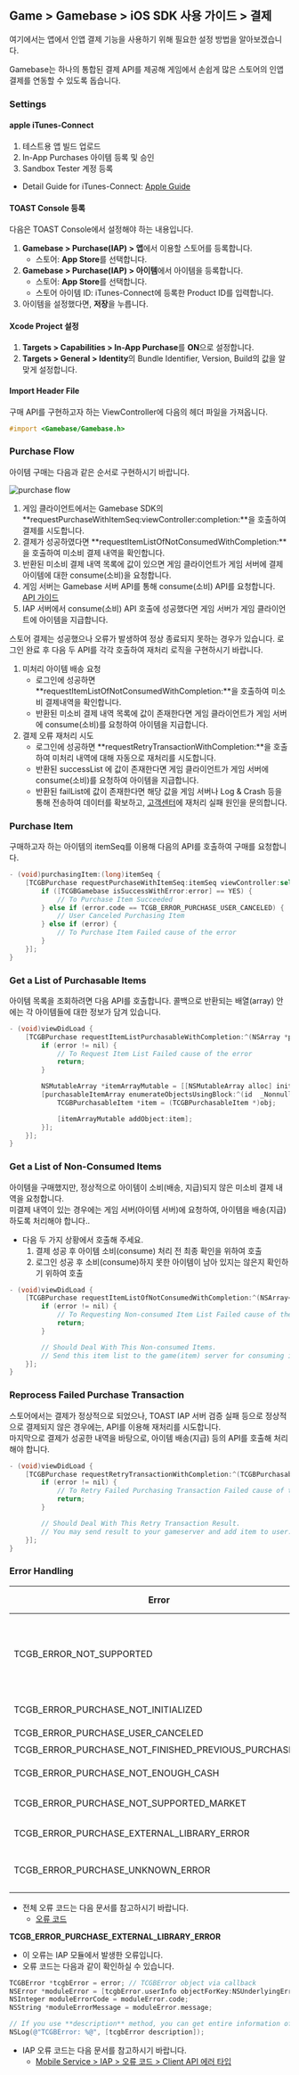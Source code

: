 ## Game > Gamebase > iOS SDK 사용 가이드 > 결제

여기에서는 앱에서 인앱 결제 기능을 사용하기 위해 필요한 설정 방법을 알아보겠습니다.

Gamebase는 하나의 통합된 결제 API를 제공해 게임에서 손쉽게 많은 스토어의 인앱 결제를 연동할 수 있도록 돕습니다.

### Settings

#### apple iTunes-Connect
1. 테스트용 앱 빌드 업로드
2. In-App Purchases 아이템 등록 및 승인
3. Sandbox Tester 계정 등록
* Detail Guide for iTunes-Connect: [Apple Guide](https://help.apple.com/itunes-connect/developer/#/devb57be10e7)

#### TOAST Console 등록
다음은 TOAST Console에서 설정해야 하는 내용입니다.

1. **Gamebase > Purchase(IAP) > 앱**에서 이용할 스토어를 등록합니다.
    * 스토어: **App Store**를 선택합니다.
2. **Gamebase > Purchase(IAP) > 아이템**에서 아이템을 등록합니다.
    * 스토어: **App Store**를 선택합니다.
    * 스토어 아이템 ID: iTunes-Connect에 등록한 Product ID를 입력합니다.
3. 아이템을 설정했다면, **저장**을 누릅니다.

#### Xcode Project 설정
1. **Targets > Capabilities > In-App Purchase**를 **ON**으로 설정합니다.
2. **Targets > General > Identity**의 Bundle Identifier, Version, Build의 값을 알맞게 설정합니다.

#### Import Header File

구매 API를 구현하고자 하는 ViewController에 다음의 헤더 파일을 가져옵니다.

```objectivec
#import <Gamebase/Gamebase.h>
```

### Purchase Flow

아이템 구매는 다음과 같은 순서로 구현하시기 바랍니다.<br/>

![purchase flow](http://static.toastoven.net/prod_gamebase/DevelopersGuide/purchase_flow_001_1.5.0.png)

1. 게임 클라이언트에서는 Gamebase SDK의 **requestPurchaseWithItemSeq:viewController:completion:**을 호출하여 결제를 시도합니다.
2. 결제가 성공하였다면 **requestItemListOfNotConsumedWithCompletion:**을 호출하여 미소비 결제 내역을 확인합니다.
3. 반환된 미소비 결제 내역 목록에 값이 있으면 게임 클라이언트가 게임 서버에 결제 아이템에 대한 consume(소비)을 요청합니다.
4. 게임 서버는 Gamebase 서버 API를 통해 consume(소비) API를 요청합니다.
    [API 가이드](./api-guide/#wrapping-api)
5. IAP 서버에서 consume(소비) API 호출에 성공했다면 게임 서버가 게임 클라이언트에 아이템을 지급합니다.

스토어 결제는 성공했으나 오류가 발생하여 정상 종료되지 못하는 경우가 있습니다. 로그인 완료 후 다음 두 API를 각각 호출하여 재처리 로직을 구현하시기 바랍니다. <br/>

1. 미처리 아이템 배송 요청
    * 로그인에 성공하면 **requestItemListOfNotConsumedWithCompletion:**을 호출하여 미소비 결제내역을 확인합니다.
    * 반환된 미소비 결제 내역 목록에 값이 존재한다면 게임 클라이언트가 게임 서버에 consume(소비)를 요청하여 아이템을 지급합니다.
2. 결제 오류 재처리 시도
    * 로그인에 성공하면 **requestRetryTransactionWithCompletion:**을 호출하여 미처리 내역에 대해 자동으로 재처리를 시도합니다.
    * 반환된 successList 에 값이 존재한다면 게임 클라이언트가 게임 서버에 consume(소비)를 요청하여 아이템을 지급합니다.
    * 반환된 failList에 값이 존재한다면 해당 값을 게임 서버나 Log & Crash 등을 통해 전송하여 데이터를 확보하고, [고객센터](https://alpha.toast.com/support/inquiry)에 재처리 실패 원인을 문의합니다.


### Purchase Item

구매하고자 하는 아이템의 itemSeq를 이용해 다음의 API를 호출하여 구매를 요청합니다.

```objectivec
- (void)purchasingItem:(long)itemSeq {
    [TCGBPurchase requestPurchaseWithItemSeq:itemSeq viewController:self completion:^(TCGBPurchasableReceipt *purchasableReceipt, TCGBError *error) {
        if ([TCGBGamebase isSuccessWithError:error] == YES) {
            // To Purchase Item Succeeded
        } else if (error.code == TCGB_ERROR_PURCHASE_USER_CANCELED) {
            // User Canceled Purchasing Item
        } else if (error) {
            // To Purchase Item Failed cause of the error
        }
    }];
}
```



### Get a List of Purchasable Items

아이템 목록을 조회하려면 다음 API를 호출합니다. 콜백으로 반환되는 배열(array) 안에는 각 아이템들에 대한 정보가 담겨 있습니다.

```objectivec
- (void)viewDidLoad {
    [TCGBPurchase requestItemListPurchasableWithCompletion:^(NSArray *purchasableItemArray, TCGBError *error) {
        if (error != nil) {
            // To Request Item List Failed cause of the error
            return;
        }

        NSMutableArray *itemArrayMutable = [[NSMutableArray alloc] init];
        [purchasableItemArray enumerateObjectsUsingBlock:^(id  _Nonnull obj, NSUInteger idx, BOOL * _Nonnull stop) {
            TCGBPurchasableItem *item = (TCGBPurchasableItem *)obj;

            [itemArrayMutable addObject:item];
        }];
    }];
}
```


### Get a List of Non-Consumed Items

아이템을 구매했지만, 정상적으로 아이템이 소비(배송, 지급)되지 않은 미소비 결제 내역을 요청합니다.<br/>
미결제 내역이 있는 경우에는 게임 서버(아이템 서버)에 요청하여, 아이템을 배송(지급)하도록 처리해야 합니다..

* 다음 두 가지 상황에서 호출해 주세요.
    1. 결제 성공 후 아이템 소비(consume) 처리 전 최종 확인을 위하여 호출
    2. 로그인 성공 후 소비(consume)하지 못한 아이템이 남아 있지는 않은지 확인하기 위하여 호출


```objectivec
- (void)viewDidLoad {
    [TCGBPurchase requestItemListOfNotConsumedWithCompletion:^(NSArray<TCGBPurchasableReceipt *> *purchasableReceiptArray, TCGBError *error) {
        if (error != nil) {
            // To Requesting Non-consumed Item List Failed cause of the error
            return;
        }

        // Should Deal With This Non-consumed Items.
        // Send this item list to the game(item) server for consuming item
    }];
}
```



### Reprocess Failed Purchase Transaction

스토어에서는 결제가 정상적으로 되었으나, TOAST IAP 서버 검증 실패 등으로 정상적으로 결제되지 않은 경우에는, API를 이용해 재처리를 시도합니다. <br/>
마지막으로 결제가 성공한 내역을 바탕으로, 아이템 배송(지급) 등의 API를 호출해 처리해야 합니다.

```objectivec
- (void)viewDidLoad {
    [TCGBPurchase requestRetryTransactionWithCompletion:^(TCGBPurchasableRetryTransactionResult *transactionResult, TCGBError *error) {
        if (error != nil) {
            // To Retry Failed Purchasing Transaction Failed cause of the error
            return;
        }

        // Should Deal With This Retry Transaction Result.
        // You may send result to your gameserver and add item to user.
    }];
}
```



### Error Handling

| Error                                    | Error Code | Description                              |
| ---------------------------------------- | ---------- | ---------------------------------------- |
| TCGB_ERROR_NOT_SUPPORTED                 | 10         | GamebaseAdapter가 포함되지 않았습니다.<br/>Error 객체의 도메인이 "TCGB.Gamebase.TCGBPurchase" 인 경우, PurchaseAdapter의 존재 유무를 확인해주시길 바랍니다. |
| TCGB\_ERROR\_PURCHASE\_NOT\_INITIALIZED  | 4001       | Gamebase PurchaseAdapter가 초기화되지 않았습니다.   |
| TCGB\_ERROR\_PURCHASE\_USER\_CANCELED    | 4002       | 구매가 취소되었습니다.                             |
| TCGB\_ERROR\_PURCHASE\_NOT\_FINISHED\_PREVIOUS\_PURCHASING | 4003       | 이전 구매가 완료되지 않았습니다.                       |
| TCGB\_ERROR\_PURCHASE\_NOT\_ENOUGH\_CASH | 4004       | 해당 스토어의 캐쉬가 부족하여 결제할 수 없습니다.             |
| TCGB\_ERROR\_PURCHASE\_NOT\_SUPPORTED\_MARKET | 4010       | 지원하지 않는 스토어입니다. iOS의 지원가능한 스토어는 "AS" 입니다. |
| TCGB\_ERROR\_PURCHASE\_EXTERNAL\_LIBRARY\_ERROR | 4201       | IAP 라이브러리 에러입니다.<br>error.message 를 확인하세요. |
| TCGB\_ERROR\_PURCHASE\_UNKNOWN\_ERROR    | 4999       | 정의되지 않은 구매 에러입니다.<br>전체 로그를 [고객 센터](https://alpha.toast.com/support/inquiry)에 올려 주시면 가능한 한 빠르게 답변 드리겠습니다. |

* 전체 오류 코드는 다음 문서를 참고하시기 바랍니다.
    * [오류 코드](./error-code/#client-sdk)



**TCGB_ERROR_PURCHASE_EXTERNAL_LIBRARY_ERROR**

* 이 오류는 IAP 모듈에서 발생한 오류입니다.
* 오류 코드는 다음과 같이 확인하실 수 있습니다.

```objectivec
TCGBError *tcgbError = error; // TCGBError object via callback
NSError *moduleError = [tcgbError.userInfo objectForKey:NSUnderlyingErrorKey]; // NSError object from external module
NSInteger moduleErrorCode = moduleError.code;
NSString *moduleErrorMessage = moduleError.message;

// If you use **description** method, you can get entire information of this object by JSON Format
NSLog(@"TCGBError: %@", [tcgbError description]);
```

* IAP 오류 코드는 다음 문서를 참고하시기 바랍니다.
    * [Mobile Service > IAP > 오류 코드 > Client API 에러 타입](http://alpha-docs.cloud.toast.com/ko/Mobile%20Service/IAP/ko/error-code/#client-api)

